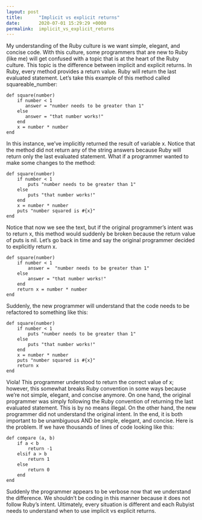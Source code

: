```yaml
---
layout: post
title:      "Implicit vs explicit returns"
date:       2020-07-01 15:29:29 +0000
permalink:  implicit_vs_explicit_returns
---
```



My understanding of the Ruby culture is we want simple, elegant, and concise code. With this culture, some programmers that are new to Ruby (like me) will get confused with a topic that is at the heart of the Ruby culture. This topic is the difference between implicit and explicit returns. In Ruby, every method provides a return value. Ruby will return the last evaluated statement. Let’s take this example of this method called squareable_number:

```
def square(number)	
    if number < 1
       answer = "number needs to be greater than 1"
    else
       answer = "that number works!"
    end
    x = number * number
end
```

In this instance, we’ve implicitly returned the result of variable x. Notice that the method did not return any of the string answers because Ruby will return only the last evaluated statement. What if a programmer wanted to make some changes to the method: 

```
def square(number)	
    if number < 1
        puts "number needs to be greater than 1"
    else
        puts "that number works!"
    end
    x = number * number
    puts "number squared is #{x}"
end
```

Notice that now we see the text, but if the original programmer’s intent was to return x, this method would suddenly be broken because the return value of puts is nil. Let’s go back in time and say the original programmer decided to explicitly return x.

```
def square(number)	
    if number < 1
        answer =  "number needs to be greater than 1"
    else
        answer = "that number works!"
    end
    return x = number * number
end
```

Suddenly, the new programmer will understand that the code needs to be refactored to something like this:

```
def square(number)	
    if number < 1
        puts "number needs to be greater than 1"
    else
        puts "that number works!"
    end
    x = number * number
    puts "number squared is #{x}"
    return x
end
```

Viola! This programmer understood to return the correct value of x; however, this somewhat breaks Ruby convention in some ways because we’re not simple, elegant, and concise anymore. 
On one hand, the original programmer was simply following the Ruby convention of returning the last evaluated statement. This is by no means illegal. On the other hand, the new programmer did not understand the original intent. In the end, it is both important to be unambiguous AND be simple, elegant, and concise. Here is the problem. If we have thousands of lines of code looking like this:

```
def compare (a, b)
    if a < b
        return -1
    elsif a > b
        return 1
    else
        return 0
    end
end
```

Suddenly the programmer appears to be verbose now that we understand the difference. We shouldn’t be coding in this manner because it does not follow Ruby’s intent. Ultimately, every situation is different and each Rubyist needs to understand when to use implicit vs explicit returns.

